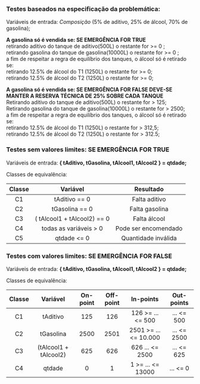 <h3>Testes baseados na especificação da problemática:</h3>
  Variáveis de entrada: <i>Composição</i> (5% de aditivo, 25% de álcool, 70% de gasolina);
 
<b>A gasolina só é vendida se: SE EMERGÊNCIA FOR <n>TRUE<n></b><br>
  retirando aditivo do tanque de aditivo(500L) o restante for >= 0 ;<br>
  retirando gasolina do tanque de gasolina(10000L) o restante for >= 0 ;<br>
  a fim de respeitar a regra de equilíbrio dos tanques, o álcool só é retirado se:<br>
  retirando 12.5% de álcool do T1 (1250L) o restante for >= 0;<br>
  retirando 12.5% de álcool do T2 (1250L) o restante for >= 0;<br>
 
<b>A gasolina só é vendida se: SE EMERGÊNCIA FOR <n>FALSE</n> DEVE-SE MANTER A RESERVA TÉCNICA DE 25% SOBRE CADA TANQUE</b><br>
  Retirando aditivo do tanque de aditivo(500L) o restante for > 125;<br>
  Retirando gasolina do tanque de gasolina(10000L) o restante for > 2500;<br>
  a fim de respeitar a regra de equilíbrio dos tanques, o álcool só é retirado se:<br>
  retirando 12.5% de álcool do T1 (1250L) o restante for > 312,5;<br>
  retirando 12.5% de álcool do T2 (1250L) o restante for > 312.5;<br>

<h3>Testes sem valores limites: SE EMERGÊNCIA FOR TRUE</h3>

Variáveis de entrada: <b>{ tAditivo, tGasolina, tAlcool1, tAlcool2 } = qtdade;</b>

Classes de equivalência:<br>

| Classe |          Variável           |      Resultado       |
| :----: | :-------------------------: | :------------------: |
|   C1   |        tAditivo == 0        |    Falta aditivo     |
|   C2   |       tGasolina == 0        |    Falta gasolina    |
|   C3   | ( tAlcool1 + tAlcool2) == 0 |     Falta álcool     |
|   C4   |   todas as variáveis > 0    | Pode ser encomendado |
|   C5   |         qtdade <= 0         | Quantidade inválida  |

<h3>Testes com valores limites: SE EMERGÊNCIA FOR FALSE</h3>

Variáveis de entrada: <b>{ tAditivo, tGasolina, tAlcool1, tAlcool2 } = qtdade;</b>

Classes de equivalência:

| Classe |       Variável        | On-point | Off-point |       In-points       | Out-points  |
| :----: | :-------------------: | :------: | :-------: | :-------------------: | :---------: |
|   C1   |       tAditivo        |   125    |    126    |   126 >= ... <= 500   | ... <= 500  |
|   C2   |       tGasolina       |   2500   |   2501    | 2501 >= ... <= 10.000 | ... <= 2500 |
|   C3   | (tAlcool1 + tAlcool2) |   625    |    626    |    626 ... <= 2500    | ... <= 625  |
|   C4   |        qtdade         |    0     |     1     |   1 >= ... <= 13000   |  ... <= 0   |
